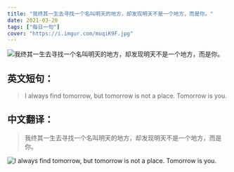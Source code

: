 ```yaml
---
title: "我终其一生去寻找一个名叫明天的地方，却发现明天不是一个地方，而是你。"
date: 2021-03-20
tags: ["每日一句"]
cover: "https://i.imgur.com/muqiK9F.jpg"
---
```


![我终其一生去寻找一个名叫明天的地方，却发现明天不是一个地方，而是你。](https://i.imgur.com/IeADayd.jpg)

## 英文短句：
> I always find tomorrow, but tomorrow is not a place. Tomorrow is you.

<!--more-->

## 中文翻译：
> 我终其一生去寻找一个名叫明天的地方，却发现明天不是一个地方，而是你。

![I always find tomorrow, but tomorrow is not a place. Tomorrow is you.](https://i.imgur.com/QWRrhyt.jpg)

